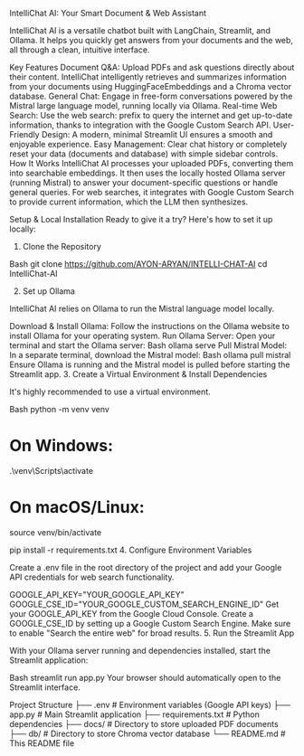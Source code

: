 IntelliChat AI: Your Smart Document & Web Assistant


IntelliChat AI is a versatile chatbot built with LangChain, Streamlit, and Ollama. It helps you quickly get answers from your documents and the web, all through a clean, intuitive interface.

Key Features
Document Q&amp;A: Upload PDFs and ask questions directly about their content. IntelliChat intelligently retrieves and summarizes information from your documents using HuggingFaceEmbeddings and a Chroma vector database.
General Chat: Engage in free-form conversations powered by the Mistral large language model, running locally via Ollama.
Real-time Web Search: Use the web search: prefix to query the internet and get up-to-date information, thanks to integration with the Google Custom Search API.
User-Friendly Design: A modern, minimal Streamlit UI ensures a smooth and enjoyable experience.
Easy Management: Clear chat history or completely reset your data (documents and database) with simple sidebar controls.
How It Works
IntelliChat AI processes your uploaded PDFs, converting them into searchable embeddings. It then uses the locally hosted Ollama server (running Mistral) to answer your document-specific questions or handle general queries. For web searches, it integrates with Google Custom Search to provide current information, which the LLM then synthesizes.

Setup & Local Installation
Ready to give it a try? Here's how to set it up locally:

1. Clone the Repository

Bash
git clone https://github.com/AYON-ARYAN/INTELLI-CHAT-AI
cd IntelliChat-AI

2. Set up Ollama

IntelliChat AI relies on Ollama to run the Mistral language model locally.

Download & Install Ollama: Follow the instructions on the Ollama website to install Ollama for your operating system.
Run Ollama Server: Open your terminal and start the Ollama server:
Bash
ollama serve
Pull Mistral Model: In a separate terminal, download the Mistral model:
Bash
ollama pull mistral
Ensure Ollama is running and the Mistral model is pulled before starting the Streamlit app.
3. Create a Virtual Environment & Install Dependencies

It's highly recommended to use a virtual environment.

Bash
python -m venv venv
# On Windows:
.\venv\Scripts\activate
# On macOS/Linux:
source venv/bin/activate

pip install -r requirements.txt
4. Configure Environment Variables

 Create a .env file in the root directory of the project and add your Google API credentials for web search functionality.

GOOGLE_API_KEY="YOUR_GOOGLE_API_KEY"
GOOGLE_CSE_ID="YOUR_GOOGLE_CUSTOM_SEARCH_ENGINE_ID"
Get your GOOGLE_API_KEY from the Google Cloud Console.
Create a GOOGLE_CSE_ID by setting up a Google Custom Search Engine. Make sure to enable "Search the entire web" for broad results.
5. Run the Streamlit App

With your Ollama server running and dependencies installed, start the Streamlit application:

Bash
streamlit run app.py
Your browser should automatically open to the Streamlit interface.

Project Structure
├── .env                  # Environment variables (Google API keys)
├── app.py                # Main Streamlit application
├── requirements.txt      # Python dependencies
├── docs/                 # Directory to store uploaded PDF documents
├── db/                   # Directory to store Chroma vector database
└── README.md             # This README file
